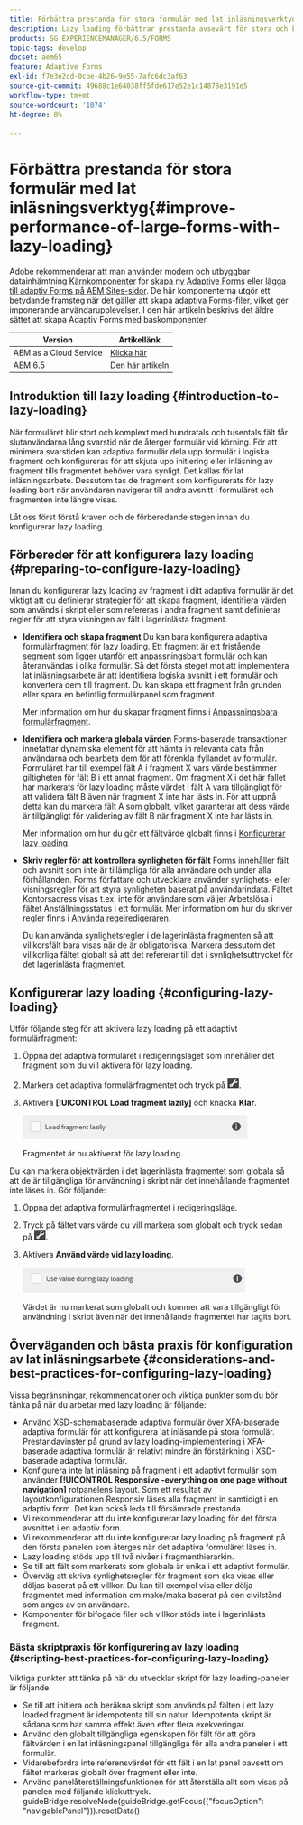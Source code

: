 ```yaml
---
title: Förbättra prestanda för stora formulär med lat inläsningsverktyg
description: Lazy loading förbättrar prestanda avsevärt för stora och komplexa adaptiva formulär genom att skjuta upp initieringen och inläsningen av formulärfragment tills de syns.
products: SG_EXPERIENCEMANAGER/6.5/FORMS
topic-tags: develop
docset: aem65
feature: Adaptive Forms
exl-id: f7e3e2cd-0cbe-4b26-9e55-7afc6dc3af63
source-git-commit: 49688c1e64038ff5fde617e52e1c14878e3191e5
workflow-type: tm+mt
source-wordcount: '1074'
ht-degree: 0%

---
```


# Förbättra prestanda för stora formulär med lat inläsningsverktyg{#improve-performance-of-large-forms-with-lazy-loading}

<span class="preview"> Adobe rekommenderar att man använder modern och utbyggbar datainhämtning [Kärnkomponenter](https://experienceleague.adobe.com/docs/experience-manager-core-components/using/adaptive-forms/introduction.html) for [skapa ny Adaptive Forms](/help/forms/using/create-an-adaptive-form-core-components.md) eller [lägga till adaptiv Forms på AEM Sites-sidor](/help/forms/using/create-or-add-an-adaptive-form-to-aem-sites-page.md). De här komponenterna utgör ett betydande framsteg när det gäller att skapa adaptiva Forms-filer, vilket ger imponerande användarupplevelser. I den här artikeln beskrivs det äldre sättet att skapa Adaptiv Forms med baskomponenter. </span>

| Version | Artikellänk |
| -------- | ---------------------------- |
| AEM as a Cloud Service | [Klicka här](https://experienceleague.adobe.com/docs/experience-manager-cloud-service/content/forms/adaptive-forms-authoring/authoring-adaptive-forms-foundation-components/create-an-adaptive-form-on-forms-cs/lazy-loading-adaptive-forms.html) |
| AEM 6.5 | Den här artikeln |

## Introduktion till lazy loading {#introduction-to-lazy-loading}

När formuläret blir stort och komplext med hundratals och tusentals fält får slutanvändarna lång svarstid när de återger formulär vid körning. För att minimera svarstiden kan adaptiva formulär dela upp formulär i logiska fragment och konfigureras för att skjuta upp initiering eller inläsning av fragment tills fragmentet behöver vara synligt. Det kallas för lat inläsningsarbete. Dessutom tas de fragment som konfigurerats för lazy loading bort när användaren navigerar till andra avsnitt i formuläret och fragmenten inte längre visas.

Låt oss först förstå kraven och de förberedande stegen innan du konfigurerar lazy loading.

## Förbereder för att konfigurera lazy loading {#preparing-to-configure-lazy-loading}

Innan du konfigurerar lazy loading av fragment i ditt adaptiva formulär är det viktigt att du definierar strategier för att skapa fragment, identifiera värden som används i skript eller som refereras i andra fragment samt definierar regler för att styra visningen av fält i lagerinlästa fragment.

* **Identifiera och skapa fragment**
Du kan bara konfigurera adaptiva formulärfragment för lazy loading. Ett fragment är ett fristående segment som ligger utanför ett anpassningsbart formulär och kan återanvändas i olika formulär. Så det första steget mot att implementera lat inläsningsarbete är att identifiera logiska avsnitt i ett formulär och konvertera dem till fragment. Du kan skapa ett fragment från grunden eller spara en befintlig formulärpanel som fragment.

  Mer information om hur du skapar fragment finns i [Anpassningsbara formulärfragment](../../forms/using/adaptive-form-fragments.md).

* **Identifiera och markera globala värden**
Forms-baserade transaktioner innefattar dynamiska element för att hämta in relevanta data från användarna och bearbeta dem för att förenkla ifyllandet av formulär. Formuläret har till exempel fält A i fragment X vars värde bestämmer giltigheten för fält B i ett annat fragment. Om fragment X i det här fallet har markerats för lazy loading måste värdet i fält A vara tillgängligt för att validera fält B även när fragment X inte har lästs in. För att uppnå detta kan du markera fält A som globalt, vilket garanterar att dess värde är tillgängligt för validering av fält B när fragment X inte har lästs in.

  Mer information om hur du gör ett fältvärde globalt finns i [Konfigurerar lazy loading](../../forms/using/lazy-loading-adaptive-forms.md#p-configuring-lazy-loading-p).

* **Skriv regler för att kontrollera synligheten för fält**
Forms innehåller fält och avsnitt som inte är tillämpliga för alla användare och under alla förhållanden. Forms författare och utvecklare använder synlighets- eller visningsregler för att styra synligheten baserat på användarindata. Fältet Kontorsadress visas t.ex. inte för användare som väljer Arbetslösa i fältet Anställningsstatus i ett formulär. Mer information om hur du skriver regler finns i [Använda regelredigeraren](../../forms/using/rule-editor.md).

  Du kan använda synlighetsregler i de lagerinlästa fragmenten så att villkorsfält bara visas när de är obligatoriska. Markera dessutom det villkorliga fältet globalt så att det refererar till det i synlighetsuttrycket för det lagerinlästa fragmentet.

## Konfigurerar lazy loading {#configuring-lazy-loading}

Utför följande steg för att aktivera lazy loading på ett adaptivt formulärfragment:

1. Öppna det adaptiva formuläret i redigeringsläget som innehåller det fragment som du vill aktivera för lazy loading.
1. Markera det adaptiva formulärfragmentet och tryck på ![cmppr](assets/cmppr.png).
1. Aktivera **[!UICONTROL Load fragment lazily]** och knacka **Klar**.

   ![Aktivera lazy loading för det adaptiva formulärfragmentet](assets/lazy-loading-fragment.png)

   Fragmentet är nu aktiverat för lazy loading.

Du kan markera objektvärden i det lagerinlästa fragmentet som globala så att de är tillgängliga för användning i skript när det innehållande fragmentet inte läses in. Gör följande:

1. Öppna det adaptiva formulärfragmentet i redigeringsläge.
1. Tryck på fältet vars värde du vill markera som globalt och tryck sedan på ![cmppr](assets/cmppr.png).
1. Aktivera **Använd värde vid lazy loading**.

   ![Lazy loading field in sidebar](assets/enable-lazy-loading.png)

   Värdet är nu markerat som globalt och kommer att vara tillgängligt för användning i skript även när det innehållande fragmentet har tagits bort.

## Överväganden och bästa praxis för konfiguration av lat inläsningsarbete {#considerations-and-best-practices-for-configuring-lazy-loading}

Vissa begränsningar, rekommendationer och viktiga punkter som du bör tänka på när du arbetar med lazy loading är följande:

* Använd XSD-schemabaserade adaptiva formulär över XFA-baserade adaptiva formulär för att konfigurera lat inläsande på stora formulär. Prestandavinster på grund av lazy loading-implementering i XFA-baserade adaptiva formulär är relativt mindre än förstärkning i XSD-baserade adaptiva formulär.
* Konfigurera inte lat inläsning på fragment i ett adaptivt formulär som använder **[!UICONTROL Responsive -everything on one page without navigation]** rotpanelens layout. Som ett resultat av layoutkonfigurationen Responsiv läses alla fragment in samtidigt i en adaptiv form. Det kan också leda till försämrade prestanda.
* Vi rekommenderar att du inte konfigurerar lazy loading för det första avsnittet i en adaptiv form.
* Vi rekommenderar att du inte konfigurerar lazy loading på fragment på den första panelen som återges när det adaptiva formuläret läses in.
* Lazy loading stöds upp till två nivåer i fragmenthierarkin.
* Se till att fält som markerats som globala är unika i ett adaptivt formulär.
* Överväg att skriva synlighetsregler för fragment som ska visas eller döljas baserat på ett villkor. Du kan till exempel visa eller dölja fragmentet med information om make/maka baserat på den civilstånd som anges av en användare.
* Komponenter för bifogade filer och villkor stöds inte i lagerinlästa fragment.

### Bästa skriptpraxis för konfigurering av lazy loading {#scripting-best-practices-for-configuring-lazy-loading}

Viktiga punkter att tänka på när du utvecklar skript för lazy loading-paneler är följande:

* Se till att initiera och beräkna skript som används på fälten i ett lazy loaded fragment är idempotenta till sin natur. Idempotenta skript är sådana som har samma effekt även efter flera exekveringar.
* Använd den globalt tillgängliga egenskapen för fält för att göra fältvärden i en lat inläsningspanel tillgängliga för alla andra paneler i ett formulär.
* Vidarebefordra inte referensvärdet för ett fält i en lat panel oavsett om fältet markeras globalt över fragment eller inte.
* Använd panelåterställningsfunktionen för att återställa allt som visas på panelen med följande klickuttryck.\
  guideBridge.resolveNode(guideBridge.getFocus({&quot;focusOption&quot;: &quot;navigablePanel&quot;})).resetData()
